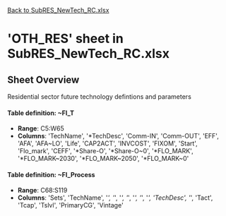 [Back to SubRES_NewTech_RC.xlsx](README.md)

# 'OTH_RES' sheet in SubRES_NewTech_RC.xlsx

## Sheet Overview

Residential sector future technology defintions and parameters

#### Table definition: ~FI_T
- **Range**: C5:W65
- **Columns**: 'TechName', '*TechDesc', 'Comm-IN', 'Comm-OUT', 'EFF', 'AFA', 'AFA\~LO', 'Life', 'CAP2ACT', 'INVCOST', 'FIXOM', 'Start', 'Flo_mark', 'CEFF', '*Share-O', '*Share-O\~0', '*FLO_MARK', '*FLO_MARK\~2030', '*FLO_MARK\~2050', '*FLO_MARK\~0'

#### Table definition: ~FI_Process
- **Range**: C68:S119
- **Columns**: 'Sets', 'TechName', '*', '*', '*', '*', '*', '*', '*', 'TechDesc', '*', 'Tact', 'Tcap', 'Tslvl', 'PrimaryCG', 'Vintage'

